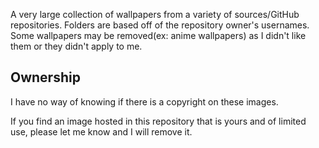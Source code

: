 A very large collection of wallpapers from a variety of sources/GitHub repositories. Folders are based off of the repository owner's usernames. Some wallpapers may be removed(ex: anime wallpapers) as I didn't like them or they didn't apply to me.

## Ownership

I have no way of knowing if there is a copyright on these images.

If you find an image hosted in this repository that is yours and of limited use, please let me know and I will remove it.
